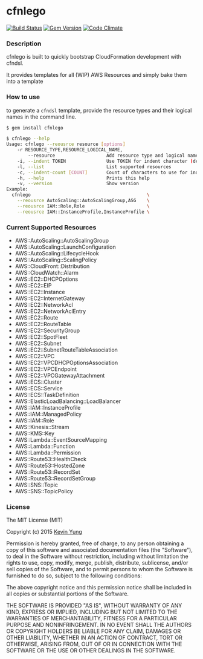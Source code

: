 cfnlego
========

[![Build Status](https://travis-ci.org/allinwonder/cfnlego.svg)](https://travis-ci.org/allinwonder/cfnlego) [![Gem Version](https://badge.fury.io/rb/cfnlego.svg)](http://badge.fury.io/rb/cfnlego) [![Code Climate](https://codeclimate.com/github/allinwonder/cfnlego/badges/gpa.svg)](https://codeclimate.com/github/allinwonder/cfnlego)

### Description

cfnlego is built to quickly bootstrap CloudFormation development with cfndsl.

It provides templates for all (WIP) AWS Resources and simply bake them into a template

### How to use

to generate a `cfndsl` template, provide the resource types and their logical names in the command line.

```sh
$ gem install cfnlego

$ cfnlego --help
Usage: cfnlego --reousrce resource [options]
    -r RESOURCE_TYPE,RESOURCE_LOGICAL_NAME,
        --resource                   Add resource type and logical name
    -i, --indent TOKEN               Use TOKEN for indent character (default space)
    -l, --list                       List supported resources
    -c, --indent-count [COUNT]       Count of characters to use for indenting. (default: 2)
    -h, --help                       Prints this help
    -v, --version                    Show version
Example:
  cfnlego                                           \
    --reousrce AutoScaling::AutoScalingGroup,ASG    \
    --reousrce IAM::Role,Role                       \
    --reousrce IAM::InstanceProfile,InstanceProfile \
```

### Current Supported Resources

- AWS::AutoScaling::AutoScalingGroup
- AWS::AutoScaling::LaunchConfiguration
- AWS::AutoScaling::LifecycleHook
- AWS::AutoScaling::ScalingPolicy
- AWS::CloudFront::Distribution
- AWS::CloudWatch::Alarm
- AWS::EC2::DHCPOptions
- AWS::EC2::EIP
- AWS::EC2::Instance
- AWS::EC2::InternetGateway
- AWS::EC2::NetworkAcl
- AWS::EC2::NetworkAclEntry
- AWS::EC2::Route
- AWS::EC2::RouteTable
- AWS::EC2::SecurityGroup
- AWS::EC2::SpotFleet
- AWS::EC2::Subnet
- AWS::EC2::SubnetRouteTableAssociation
- AWS::EC2::VPC
- AWS::EC2::VPCDHCPOptionsAssociation
- AWS::EC2::VPCEndpoint
- AWS::EC2::VPCGatewayAttachment
- AWS::ECS::Cluster
- AWS::ECS::Service
- AWS::ECS::TaskDefinition
- AWS::ElasticLoadBalancing::LoadBalancer
- AWS::IAM::InstanceProfile
- AWS::IAM::ManagedPolicy
- AWS::IAM::Role
- AWS::Kinesis::Stream
- AWS::KMS::Key
- AWS::Lambda::EventSourceMapping
- AWS::Lambda::Function
- AWS::Lambda::Permission
- AWS::Route53::HealthCheck
- AWS::Route53::HostedZone
- AWS::Route53::RecordSet
- AWS::Route53::RecordSetGroup
- AWS::SNS::Topic
- AWS::SNS::TopicPolicy


### License

The MIT License (MIT)

Copyright (c) 2015 [Kevin Yung](mailto:me@howareyoukevin.com)

Permission is hereby granted, free of charge, to any person obtaining a copy
of this software and associated documentation files (the "Software"), to deal
in the Software without restriction, including without limitation the rights
to use, copy, modify, merge, publish, distribute, sublicense, and/or sell
copies of the Software, and to permit persons to whom the Software is
furnished to do so, subject to the following conditions:

The above copyright notice and this permission notice shall be included in
all copies or substantial portions of the Software.

THE SOFTWARE IS PROVIDED "AS IS", WITHOUT WARRANTY OF ANY KIND, EXPRESS OR
IMPLIED, INCLUDING BUT NOT LIMITED TO THE WARRANTIES OF MERCHANTABILITY,
FITNESS FOR A PARTICULAR PURPOSE AND NONINFRINGEMENT. IN NO EVENT SHALL THE
AUTHORS OR COPYRIGHT HOLDERS BE LIABLE FOR ANY CLAIM, DAMAGES OR OTHER
LIABILITY, WHETHER IN AN ACTION OF CONTRACT, TORT OR OTHERWISE, ARISING FROM,
OUT OF OR IN CONNECTION WITH THE SOFTWARE OR THE USE OR OTHER DEALINGS IN
THE SOFTWARE.
